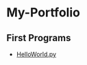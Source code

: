# My-Portfolio
## First Programs
* [HelloWorld.py](https://raw.githubusercontent.com/ramperdan000/My-Portfolio/master/HelloWorld.py)
